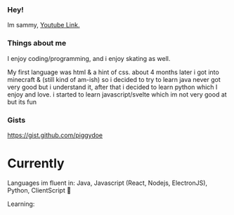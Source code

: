 ### Hey!

Im sammy, [Youtube Link.](https://www.youtube.com/channel/UCB4DE1ebOwRV-Z1GBcf4l0A)

### Things about me

I enjoy coding/programming, and i enjoy skating as well.

My first language was html & a hint of css.
about 4 months later i got into minecraft & (still kind of am-ish) so i decided to try to learn java
never got very good but i understand it, after that i decided to learn python which I enjoy and love.
i started to learn javascript/svelte which im not very good at but its fun

### Gists
https://gist.github.com/piggydoe

# Currently

Languages im fluent in: Java, Javascript (React, Nodejs, ElectronJS), Python, ClientScript :troll:

Learning: 
